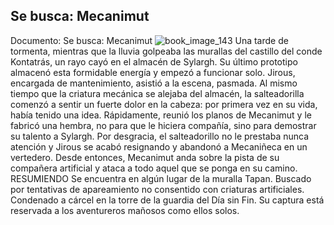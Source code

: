 ## Se busca: Mecanimut
Documento: Se busca: Mecanimut
![book_image_143](https://media.discordapp.net/attachments/1105643336989159555/1105647668430127104/143.jpg)
Una tarde de tormenta, mientras que la lluvia golpeaba las murallas del castillo del conde Kontatrás, un rayo cayó en el almacén de Sylargh. Su último prototipo almacenó esta formidable energía y empezó a funcionar solo. Jirous, encargada de mantenimiento, asistió a la escena, pasmada. Al mismo tiempo que la criatura mecánica se alejaba del almacén, la salteadorilla comenzó a sentir un fuerte dolor en la cabeza: por primera vez en su vida, había tenido una idea.
Rápidamente, reunió los planos de Mecanimut y le fabricó una hembra, no para que le hiciera compañía, sino para demostrar su talento a Sylargh. Por desgracia, el salteadorillo no le prestaba nunca atención y Jirous se acabó resignando y abandonó a Mecaniñeca en un vertedero. Desde entonces, Mecanimut anda sobre la pista de su compañera artificial y ataca a todo aquel que se ponga en su camino.
RESUMIENDO
Se encuentra en algún lugar de la muralla Tapan.
Buscado por tentativas de apareamiento no consentido con criaturas artificiales.
Condenado a cárcel en la torre de la guardia del Día sin Fin.
Su captura está reservada a los aventureros mañosos como ellos solos.
